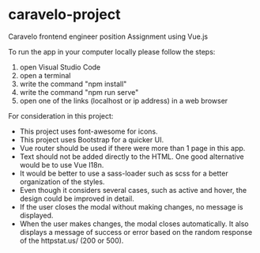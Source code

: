 # caravelo-project

Caravelo frontend engineer position
Assignment using Vue.js

To run the app in your computer locally please follow the steps:

1. open Visual Studio Code
2. open a terminal
3. write the command "npm install"
4. write the command "npm run serve"
5. open one of the links (localhost or ip address) in a web browser

For consideration in this project:
- This project uses font-awesome for icons. 
- This project uses Bootstrap for a quicker UI. 
- Vue router should be used if there were more than 1 page in this app. 
- Text should not be added directly to the HTML. One good alternative would be to use Vue I18n.
- It would be better to use a sass-loader such as scss for a better organization of the styles. 
- Even though it considers several cases, such as active and hover, the design could be improved in detail. 
- If the user closes the modal without making changes, no message is displayed. 
- When the user makes changes, the modal closes automatically. It also displays a message of success or error based on the random response of the httpstat.us/ (200 or 500). 
